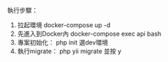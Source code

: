 執行步驟： 
1. 拉起環境 docker-compose up -d
2. 先進入到Docker內 docker-compose exec api bash
3. 專案初始化： php init 選dev環境
4. 執行migrate： php yii migrate 並按 y
